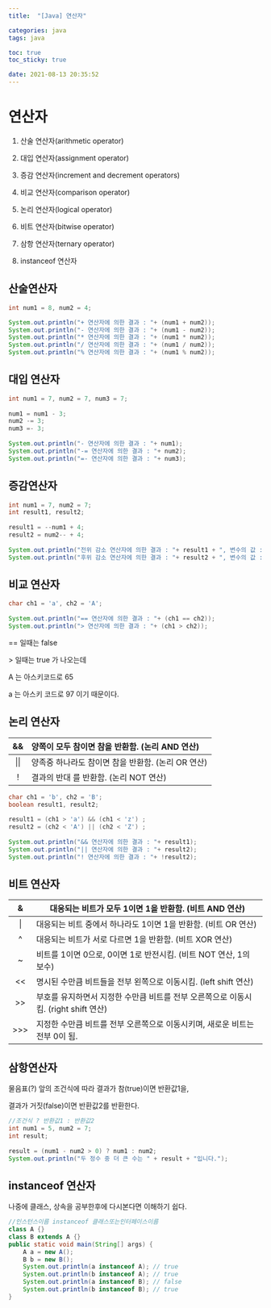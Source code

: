 ```yaml
---
title:  "[Java] 연산자"

categories: java
tags: java

toc: true
toc_sticky: true

date: 2021-08-13 20:35:52
---
```


# 연산자

1. 산술 연산자(arithmetic operator)

2. 대입 연산자(assignment operator)

3. 증감 연산자(increment and decrement operators)

4. 비교 연산자(comparison operator)

5. 논리 연산자(logical operator)

6. 비트 연산자(bitwise operator)

7. 삼항 연산자(ternary operator)

8. instanceof 연산자

## 산술연산자

```java
int num1 = 8, num2 = 4;

System.out.println("+ 연산자에 의한 결과 : "+ (num1 + num2));
System.out.println("- 연산자에 의한 결과 : "+ (num1 - num2));
System.out.println("* 연산자에 의한 결과 : "+ (num1 * num2));
System.out.println("/ 연산자에 의한 결과 : "+ (num1 / num2));
System.out.println("% 연산자에 의한 결과 : "+ (num1 % num2));
```

## 대입 연산자

```java
int num1 = 7, num2 = 7, num3 = 7;
 
num1 = num1 - 3;
num2 -= 3;
num3 =- 3;
 
System.out.println("- 연산자에 의한 결과 : "+ num1);
System.out.println("-= 연산자에 의한 결과 : "+ num2);
System.out.println("=- 연산자에 의한 결과 : "+ num3);
```

## 증감연산자

```java
int num1 = 7, num2 = 7;
int result1, result2;
	 
result1 = --num1 + 4;
result2 = num2-- + 4;
		 
System.out.println("전위 감소 연산자에 의한 결과 : "+ result1 + ", 변수의 값 : " + num1);
System.out.println("후위 감소 연산자에 의한 결과 : "+ result2 + ", 변수의 값 : " + num2);
```

## 비교 연산자

```java
char ch1 = 'a', ch2 = 'A';
 
System.out.println("== 연산자에 의한 결과 : "+ (ch1 == ch2));
System.out.println("> 연산자에 의한 결과 : "+ (ch1 > ch2));
```

== 일때는 false

\> 일때는 true 가 나오는데

A 는 아스키코드로 65

a 는 아스키 코드로 97 이기 때문이다.

## 논리 연산자

|  &&  | 양쪽이 모두 참이면 참을 반환함. (논리 AND 연산)    |
| :--: | :------------------------------------------------- |
| \|\| | 양족중 하나라도 참이면 참을 반환함. (논리 OR 연산) |
|  !   | 결과의 반대 를 반환함. (논리 NOT 연산)             |

```java
char ch1 = 'b', ch2 = 'B';
boolean result1, result2;
 
result1 = (ch1 > 'a') && (ch1 < 'z') ;
result2 = (ch2 < 'A') || (ch2 < 'Z') ;
 
System.out.println("&& 연산자에 의한 결과 : "+ result1);
System.out.println("|| 연산자에 의한 결과 : "+ result2);
System.out.println("! 연산자에 의한 결과 : "+ !result2);
```

## 비트 연산자

|  &   | 대응되는 비트가 모두 1이면 1을 반환함. (비트 AND 연산)       |
| :--: | ------------------------------------------------------------ |
|  \|  | 대응되는 비트 중에서 하나라도 1이면 1을 반환함. (비트 OR 연산) |
|  ^   | 대응되는 비트가 서로 다르면 1을 반환함. (비트 XOR 연산)      |
|  ~   | 비트를 1이면 0으로, 0이면 1로 반전시킴. (비트 NOT 연산, 1의 보수) |
|  <<  | 명시된 수만큼 비트들을 전부 왼쪽으로 이동시킴. (left shift 연산) |
|  >>  | 부호를 유지하면서 지정한 수만큼 비트를 전부 오른쪽으로 이동시킴. (right shift 연산) |
| >>>  | 지정한 수만큼 비트를 전부 오른쪽으로 이동시키며, 새로운 비트는 전부 0이 됨. |

## 삼항연산자

물음표(?) 앞의 조건식에 따라 결과가 참(true)이면 반환값1을,

결과가  거짓(false)이면 반환값2를 반환한다.

```java
//조건식 ? 반환값1 : 반환값2
int num1 = 5, num2 = 7;
int result;
 
result = (num1 - num2 > 0) ? num1 : num2;
System.out.println("두 정수 중 더 큰 수는 " + result + "입니다.");
```

## instanceof 연산자

나중에 클래스, 상속을 공부한후에 다시본다면 이해하기 쉽다.

```java
//인스턴스이름 instanceof 클래스또는인터페이스이름
class A {}
class B extends A {}
public static void main(String[] args) {
    A a = new A();
    B b = new B();
    System.out.println(a instanceof A); // true
    System.out.println(b instanceof A); // true
    System.out.println(a instanceof B); // false
    System.out.println(b instanceof B); // true
}
```

